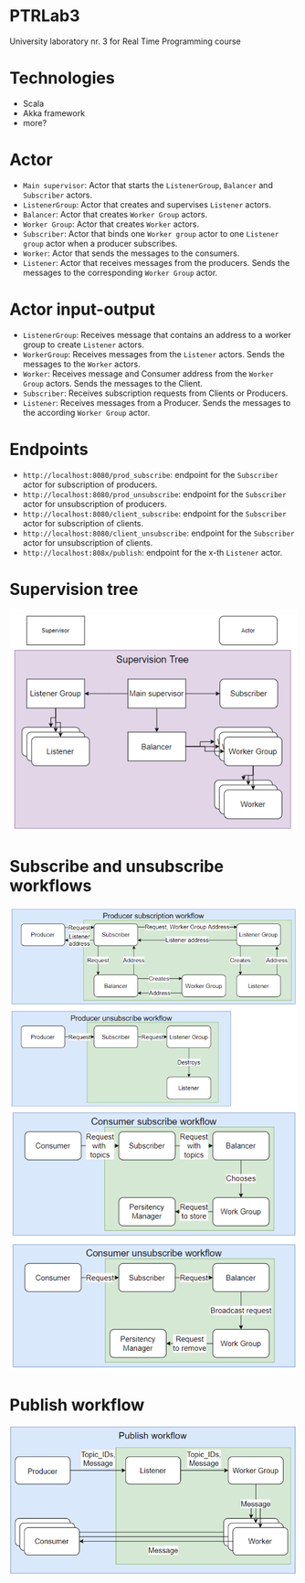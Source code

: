 # PTRLab3

University laboratory nr. 3 for Real Time Programming course

# Technologies

- Scala
- Akka framework
- more?

# Actor

- `Main supervisor`: Actor that starts the `ListenerGroup`, `Balancer` and `Subscriber` actors.
- `ListenerGroup`: Actor that creates and supervises `Listener` actors.
- `Balancer`: Actor that creates `Worker Group` actors.
- `Worker Group`: Actor that creates `Worker` actors.
- `Subscriber`: Actor that binds one `Worker group` actor to one `Listener group` actor when a producer subscribes.
- `Worker`: Actor that sends the messages to the consumers.
- `Listener`: Actor that receives messages from the producers. Sends the messages to the corresponding `Worker Group`
  actor.

# Actor input-output

- `ListenerGroup`: Receives message that contains an address to a worker group to create `Listener` actors.
- `WorkerGroup`: Receives messages from the `Listener` actors. Sends the messages to the `Worker` actors.
- `Worker`: Receives message and Consumer address from the `Worker Group` actors. Sends the messages to the Client.
- `Subscriber`: Receives subscription requests from Clients or Producers.
- `Listener`: Receives messages from a Producer. Sends the messages to the according `Worker Group` actor.

# Endpoints

- `http://localhost:8080/prod_subscribe`: endpoint for the `Subscriber` actor for subscription of producers.
- `http://localhost:8080/prod_unsubscribe`: endpoint for the `Subscriber` actor for unsubscription of producers.
- `http://localhost:8080/client_subscribe`: endpoint for the `Subscriber` actor for subscription of clients.
- `http://localhost:8080/client_unsubscribe`: endpoint for the `Subscriber` actor for unsubscription of clients.
- `http://localhost:808x/publish`: endpoint for the x-th `Listener` actor.

# Supervision tree

![](images/supervision_tree.png)

# Subscribe and unsubscribe workflows

![](images/producer_sub_unsub.png)
![](images/consumer_sub_unsub.png)

# Publish workflow

![](images/publish_workflow.png)
